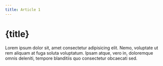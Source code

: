 ```yaml
---
title: Article 1
---
```


<h1>{title}</h1>

Lorem ipsum dolor sit, amet consectetur adipisicing elit. Nemo, voluptate ut rem aliquam at fuga
soluta voluptatum. Ipsam atque, vero in, doloremque omnis deleniti, tempore blanditiis quo
consectetur obcaecati sed.
